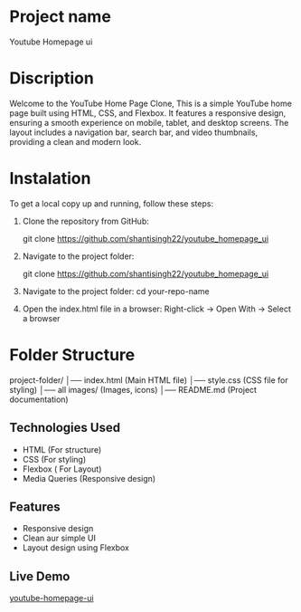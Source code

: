 # Project name

Youtube Homepage ui

# Discription

Welcome to the YouTube Home Page Clone, This is a simple YouTube home page built using HTML, CSS, and Flexbox. It features a responsive design, ensuring a smooth experience on mobile, tablet, and desktop screens. The layout includes a navigation bar, search bar, and video thumbnails, providing a clean and modern look. 

# Instalation

To get a local copy up and running, follow these steps:
1. Clone the repository from GitHub:

    git clone https://github.com/shantisingh22/youtube_homepage_ui
    
2. Navigate to the project folder:

    git clone https://github.com/shantisingh22/youtube_homepage_ui
   
3. Navigate to the project folder:
    cd your-repo-name
   
4. Open the index.html file in a browser:
   Right-click → Open With → Select a browser
   
# Folder Structure
  
project-folder/
│── index.html  (Main HTML file)
│── style.css   (CSS file for styling)
│── all images/     (Images, icons)
│── README.md   (Project documentation)


## Technologies Used

- HTML (For structure)
- CSS (For styling)
- Flexbox ( For Layout)
- Media Queries (Responsive design)


## Features

- Responsive design
- Clean aur simple UI
- Layout design using Flexbox


## Live Demo  
[youtube-homepage-ui](https://youtube-homepage-ui.vercel.app)

